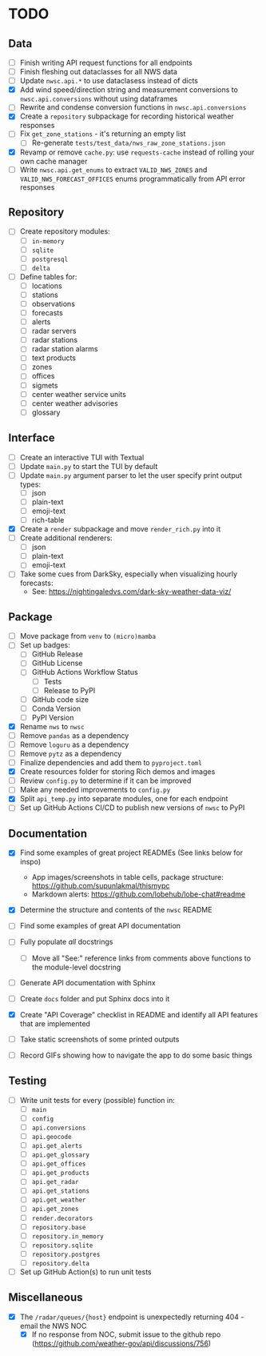 # TODO

## Data
- [ ] Finish writing API request functions for all endpoints
- [ ] Finish fleshing out dataclasses for all NWS data
- [ ] Update `nwsc.api.*` to use dataclasess instead of dicts
- [x] Add wind speed/direction string and measurement conversions to `nwsc.api.conversions` without using dataframes
- [ ] Rewrite and condense conversion functions in `nwsc.api.conversions`
- [x] Create a `repository` subpackage for recording historical weather responses
- [ ] Fix `get_zone_stations` - it's returning an empty list
  - [ ] Re-generate `tests/test_data/nws_raw_zone_stations.json`
- [x] Revamp or remove `cache.py`: use `requests-cache` instead of rolling your own cache manager
- [ ] Write `nwsc.api.get_enums` to extract `VALID_NWS_ZONES` and `VALID_NWS_FORECAST_OFFICES` enums programmatically from API error responses

## Repository
- [ ] Create repository modules:
  - [ ] `in-memory`
  - [ ] `sqlite`
  - [ ] `postgresql`
  - [ ] `delta`
- [ ] Define tables for:
  - [ ] locations
  - [ ] stations
  - [ ] observations
  - [ ] forecasts
  - [ ] alerts
  - [ ] radar servers
  - [ ] radar stations
  - [ ] radar station alarms
  - [ ] text products
  - [ ] zones
  - [ ] offices
  - [ ] sigmets
  - [ ] center weather service units
  - [ ] center weather advisories
  - [ ] glossary

## Interface
- [ ] Create an interactive TUI with Textual
- [ ] Update `main.py` to start the TUI by default
- [ ] Update `main.py` argument parser to let the user specify print output types:
  - [ ] json
  - [ ] plain-text
  - [ ] emoji-text
  - [ ] rich-table
- [x] Create a `render` subpackage and move `render_rich.py` into it
- [ ] Create additional renderers:
  - [ ] json
  - [ ] plain-text
  - [ ] emoji-text
- [ ] Take some cues from DarkSky, especially when visualizing hourly forecasts:
  - See: https://nightingaledvs.com/dark-sky-weather-data-viz/

## Package
- [ ] Move package from `venv` to `(micro)mamba`
- [ ] Set up badges:
  - [ ] GitHub Release
  - [ ] GitHub License
  - [ ] GitHub Actions Workflow Status
    - [ ] Tests
    - [ ] Release to PyPI
  - [ ] GitHub code size
  - [ ] Conda Version
  - [ ] PyPI Version
- [x] Rename `nws` to `nwsc`
- [ ] Remove `pandas` as a dependency
- [ ] Remove `loguru` as a dependency
- [ ] Remove `pytz` as a dependency
- [ ] Finalize dependencies and add them to `pyproject.toml`
- [x] Create resources folder for storing Rich demos and images
- [ ] Review `config.py` to determine if it can be improved
- [ ] Make any needed improvements to `config.py`
- [x] Split `api_temp.py` into separate modules, one for each endpoint
- [ ] Set up GitHub Actions CI/CD to publish new versions of `nwsc` to PyPI

## Documentation
- [x] Find some examples of great project READMEs (See links below for inspo)
  - App images/screenshots in table cells, package structure: https://github.com/supunlakmal/thismypc
  - Markdown alerts: https://github.com/lobehub/lobe-chat#readme
- [x] Determine the structure and contents of the `nwsc` README
- [ ] Find some examples of great API documentation
- [ ] Fully populate *all* docstrings
  - [ ] Move all "See:" reference links from comments above functions to the module-level docstring
- [ ] Generate API documentation with Sphinx
- [ ] Create `docs` folder and put Sphinx docs into it
- [x] Create "API Coverage" checklist in README and identify all API features that are implemented
- [ ] Take static screenshots of some printed outputs
- [ ] Record GIFs showing how to navigate the app to do some basic things


## Testing
- [ ] Write unit tests for every (possible) function in:
  - [ ] `main`
  - [ ] `config`
  - [ ] `api.conversions`
  - [ ] `api.geocode`
  - [ ] `api.get_alerts`
  - [ ] `api.get_glossary`
  - [ ] `api.get_offices`
  - [ ] `api.get_products`
  - [ ] `api.get_radar`
  - [ ] `api.get_stations`
  - [ ] `api.get_weather`
  - [ ] `api.get_zones`
  - [ ] `render.decorators`
  - [ ] `repository.base`
  - [ ] `repository.in_memory`
  - [ ] `repository.sqlite`
  - [ ] `repository.postgres`
  - [ ] `repository.delta`
- [ ] Set up GitHub Action(s) to run unit tests

## Miscellaneous
- [x] The `/radar/queues/{host}` endpoint is unexpectedly returning 404 - email the NWS NOC
  - [x] If no response from NOC, submit issue to the github repo (https://github.com/weather-gov/api/discussions/756)